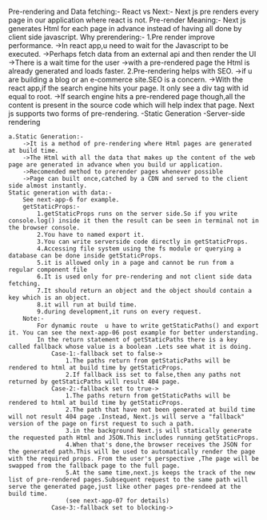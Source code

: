 Pre-rendering and Data fetching:-
    React vs Next:-
        Next js pre renders every page in our application where react is not.
    Pre-render Meaning:-
        Next js generates Html for each page in advance instead of having all done by client side javascript.
    Why prerendering:-
        1.Pre render improve performance.
            ->In react app,u need to wait for the Javascript to be executed.
            ->Perhaps fetch data from an external api and then render the UI
            ->There is a wait time for the user
            ->with a pre-rendered page the Html is already generated and loads faster.
        2.Pre-rendering helps with SEO.
            ->if u are building a blog or an e-commerce site.SEO is a concern.
            ->With the react app,if the search engine hits your page. It only see a div tag with id equal to root.
            ->If search engine hits a pre-rendered page though,all the content is present in the source code which will help index that page.
Next js supports two forms of pre-rendering.
    -Static Generation 
    -Server-side rendering


    a.Static Generation:-
        ->It is a method of pre-rendering where Html pages are generated at build time.
        ->The Html with all the data that makes up the content of the web page are generated in advance when you build ur application.
        ->Recomended method to prerender pages whenever possible
        ->Page can built once,catched by a CDN and served to the client side almost instantly.
    Static generation with data:-
        See next-app-6 for example.
        getStaticProps:-
            1.getStaticProps runs on the server side.So if you write console.log() inside it then the result can be seen in terminal not in the browser console.
            2.You have to named export it.
            3.You can write serverside code directly in getStaticProps.
            4.Accessing file system using the fs module or querying a database can be done inside getStaticProps.
            5.it is allowed only in a page and cannot be run from a regular component file
            6.It is used only for pre-rendering and not client side data fetching.
            7.It should return an object and the object should contain a key which is an object.
            8.it will run at build time.
            9.during development,it runs on every request.
        Note:-
            For dynamic route  u have to write getStaticPaths() and export it. You can see the next-app-06 post example for better understanding.
            In the return statement of getStaticPaths there is a key called fallback whose value is a boolean .Lets see what it is doing.
                Case-1:-fallback set to false->
                    1.The paths return from getStaticPaths will be rendered to html at build time by getStaticProps.
                    2.If fallback iss set to false,then any paths not returned by getStaticPaths will result 404 page.
                Case-2:-fallback set to true->
                    1.The paths return from getStaticPaths will be rendered to html at build time by getStaticProps.
                    2.The path that have not been generated at build time will not result 404 page .Instead, Next.js will serve a "fallback" version of the page on first request to such a path.
                    3.in the background Next.js will statically generate the requested path Html and JSON.This includes running getStaticProps.
                    4.When that's done,the browser receives the JSON for the generated path.This will be used to automatically render the page with the required props. From the user's perspective ,The page will be swapped from the fallback page to the full page.
                    5.At the same time,next.js keeps the track of the new list of pre-rendered pages.Subsequent request to the same path will serve the generated page,just like other pages pre-rendeed at the build time.
                    (see next-app-07 for details)
                Case-3:-fallback set to blocking->


